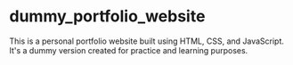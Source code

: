 # dummy_portfolio_website
This is a personal portfolio website built using HTML, CSS, and JavaScript. It's a dummy version created for practice and learning purposes.
